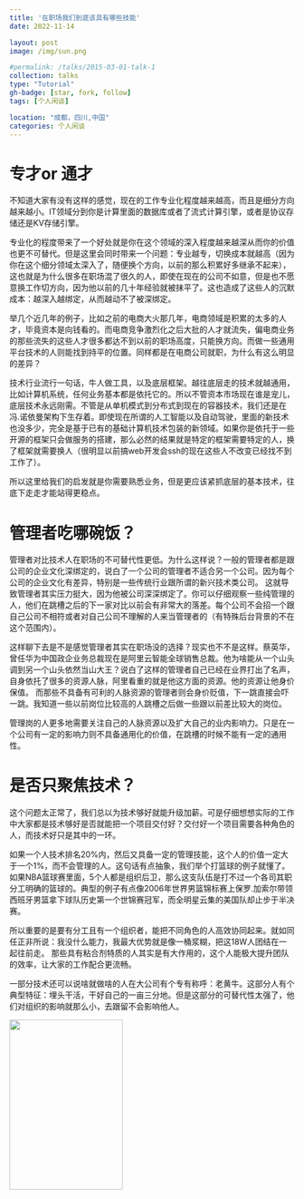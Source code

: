 ```yaml
---
title: '在职场我们到底该具有哪些技能'
date: 2022-11-14

layout: post
image: /img/sun.png

#permalink: /talks/2015-03-01-talk-1
collection: talks
type: "Tutorial"
gh-badge: [star, fork, follow]
tags: [个人闲谈]

location: "成都，四川,中国"
categories: 个人闲谈
---
```


# 专才or 通才

不知道大家有没有这样的感觉，现在的工作专业化程度越来越高，而且是细分方向越来越小。IT领域分到你是计算里面的数据库或者了流式计算引擎，或者是协议存储还是KV存储引擎。

专业化的程度带来了一个好处就是你在这个领域的深入程度越来越深从而你的价值也更不可替代。但是这里会同时带来一个问题：专业越专，切换成本就越高（因为你在这个细分领域太深入了，随便换个方向，以前的那么积累好多继承不起来），这也就是为什么很多在职场混了很久的人，即使在现在的公司不如意，但是也不愿意换工作切方向，因为他以前的几十年经验就被抹平了。这也造成了这些人的沉默成本：越深入越绑定，从而越动不了被深绑定。

举几个近几年的例子，比如之前的电商大火那几年，电商领域是积累的太多的人才，毕竟资本是向钱看的。而电商竞争激烈化之后大批的人才就流失，偏电商业务的那些流失的这些人才很多都达不到以前的职场高度，只能换方向。而做一些通用平台技术的人则能找到持平的位置。同样都是在电商公司就职，为什么有这么明显的差异？

技术行业流行一句话，牛人做工具，以及底层框架。越往底层走的技术就越通用，比如计算机系统，任何业务基本都是依托它的。所以不管资本市场现在谁是宠儿，底层技术永远刚需。不管是从单机模式到分布式到现在的容器技术，我们还是在冯.诺依曼架构下生存着。即使现在所谓的人工智能以及自动驾驶，里面的新技术也没多少，完全是基于已有的基础计算机技术包装的新领域。如果你是依托于一些开源的框架只会做服务的搭建，那么必然的结果就是特定的框架需要特定的人，换了框架就需要换人（很明显以前搞web开发会ssh的现在这些人不改变已经找不到工作了）。

所以这里给我们的启发就是你需要熟悉业务，但是更应该紧抓底层的基本技术，往底下走走才能站得更稳点。

# 管理者吃哪碗饭？

管理者对比技术人在职场的不可替代性更低。为什么这样说？一般的管理者都是跟公司的企业文化深绑定的，说白了一个公司的管理者不适合另一个公司。因为每个公司的企业文化有差异，特别是一些传统行业跟所谓的新兴技术类公司。
这就导致管理者其实压力挺大，因为他被公司深深绑定了。你可以仔细观察一些纯管理的人，他们在跳槽之后的下一家对比以前会有非常大的落差。每个公司不会招一个跟自己公司不相符或者对自己公司不理解的人来当管理者的（有特殊后台背景的不在这个范围内）。

这样聊下去是不是感觉管理者其实在职场没的选择？现实也不不是这样。蔡英华，曾任华为中国政企业务总裁现在是阿里云智能全球销售总裁。他为啥能从一个山头调到另一个山头依然当山大王？说白了这样的管理者自己已经在业界打出了名声，自身依托了很多的资源人脉，阿里看重的就是他这方面的资源。他的资源让他身价保值。
而那些不具备有可利的人脉资源的管理者则会身价贬值，下一跳直接会吓一跳。我知道一些以前岗位比较高的人跳槽之后做一些跟以前差比较大的岗位。

管理岗的人更多地需要关注自己的人脉资源以及扩大自己的业内影响力。只是在一个公司有一定的影响力则不具备通用化的价值，在跳槽的时候不能有一定的通用性。

# 是否只聚焦技术？

这个问题太正常了，我们总以为技术够好就能升级加薪。可是仔细想想实际的工作中大家都是技术够好是否就能把一个项目交付好？交付好一个项目需要各种角色的人，而技术好只是其中的一环。

如果一个人技术排名20%内，然后又具备一定的管理技能，这个人的价值一定大于一个1%，而不会管理的人。这句话有点抽象，我们举个打篮球的例子就懂了。如果NBA篮球赛里面，5个人都是组织后卫，那么这支队伍是打不过一个各司其职分工明确的篮球的。典型的例子有点像2006年世界男篮锦标赛上保罗.加索尔带领西班牙男篮拿下球队历史第一个世锦赛冠军，而全明星云集的美国队却止步于半决赛。

所以重要的是要有分工且有一个组织者，能把不同角色的人高效协同起来。就如同任正非所说：我没什么能力，我最大优势就是像一桶浆糊，把这18W人团结在一起往前走。
那些具有粘合剂特质的人其实是有大作用的，这个人能极大提升团队的效率，让大家的工作配合更流畅。

一部分技术还可以说啥就做啥的人在大公司有个专有称呼：老黄牛。这部分人有个典型特征：埋头干活，干好自己的一亩三分地。但是这部分的可替代性太强了，他们对组织的影响就那么小，去跟留不会影响他人。

<img src="https://chaoxiyan1225.github.io/img/gexing/fota.jpg" align="center" height="300" width="200">

